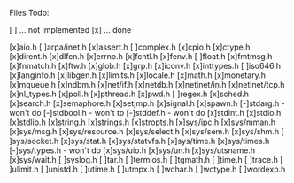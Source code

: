 Files Todo:

[ ] ... not implemented
[x] ... done

[x]aio.h
[ ]arpa/inet.h
[x]assert.h
[ ]complex.h
[x]cpio.h
[x]ctype.h
[x]dirent.h
[x]dlfcn.h
[x]errno.h
[x]fcntl.h
[x]fenv.h
[ ]float.h
[x]fmtmsg.h
[x]fnmatch.h
[x]ftw.h
[x]glob.h
[x]grp.h
[x]iconv.h
[x]inttypes.h
[ ]iso646.h
[x]langinfo.h
[x]libgen.h
[x]limits.h
[x]locale.h
[x]math.h
[x]monetary.h
[x]mqueue.h
[x]ndbm.h
[x]net/if.h
[x]netdb.h
[x]netinet/in.h
[x]netinet/tcp.h
[x]nl_types.h
[x]poll.h
[x]pthread.h
[x]pwd.h
[ ]regex.h
[x]sched.h
[x]search.h
[x]semaphore.h
[x]setjmp.h
[x]signal.h
[x]spawn.h
[-]stdarg.h  - won't do
[-]stdbool.h - won't to
[-]stddef.h  - won't do
[x]stdint.h
[x]stdio.h
[x]stdlib.h
[x]string.h
[x]strings.h
[x]stropts.h
[x]sys/ipc.h
[x]sys/mman.h
[x]sys/msg.h
[x]sys/resource.h
[x]sys/select.h
[x]sys/sem.h
[x]sys/shm.h
[ ]sys/socket.h
[x]sys/stat.h
[x]sys/statvfs.h
[x]sys/time.h
[x]sys/times.h
[-]sys/types.h - won't do
[x]sys/uio.h
[x]sys/un.h
[x]sys/utsname.h
[x]sys/wait.h
[ ]syslog.h
[ ]tar.h
[ ]termios.h
[ ]tgmath.h
[ ]time.h
[ ]trace.h
[ ]ulimit.h
[ ]unistd.h
[ ]utime.h
[ ]utmpx.h
[ ]wchar.h
[ ]wctype.h
[ ]wordexp.h
